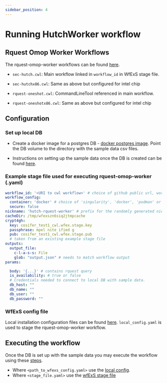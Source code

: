 ```yaml
---
sidebar_position: 4
---
```


# Running HutchWorker workflow

## Rquest Omop Worker Workflows
The rquest-omop-worker workflows can be found [here](https://github.com/HDRUK/hutch/tree/main/workflows). 
  - `sec-hutch.cwl`: Main workflow linked in `workflow_id` in WfExS stage file.
  - `sec-hutchx86.cwl`: Same as above but configured for intel chip

  - `rquest-oneshot.cwl`: CommandLineTool referenced in main workflow.
  - `rquest-oneshotx86.cwl`: Same as above but configured for intel chip

## Configuration
### Set up local DB
- Create a docker image for a postgres DB - [docker postgres image](https://hub.docker.com/_/postgres). Point the DB volume to the directory with the sample data csv files.

- Instructions on setting up the sample data once the DB is created can be found [here](../../../../docs/users/sample-data).

### Example stage file used for executing rquest-omop-worker (.yaml)

``` yaml
workflow_id: '<URI to cwl workflow>' # choice of github public url, workflow RO-Crate zip archive, github repo URL
workflow_config:
  container: 'docker' # choice of 'singularity', 'docker', 'podman' or 'none'
  secure: false
nickname: 'hutch-rquest-worker' # prefix for the randomly generated nickname
cacheDir: /tmp/wfexszn6siq2jtmpcache
crypt4gh: 
  key: cosifer_test1_cwl.wfex.stage.key
  passphrase: mpel nite ified g
  pub: cosifer_test1_cwl.wfex.stage.pub
  # taken from an existing example stage file
outputs:
  output_file:
    c-l-a-s-s: File
    glob: "output.json" # needs to match workflow output
params:

  body: '{...}' # contains rquest query
  is_availability: # true or false 
  # Credentials needed to connect to local DB with sample data.
  db_host: ""
  db_name: ""
  db_user: ""
  db_password: ""

```

### WfExS config file
Local installation configuration files can be found [here](https://github.com/inab/WfExS-backend/tree/main/workflow_examples). `local_config.yaml` is used to stage the rquest-omop-worker workflow.

## Executing the workflow
Once the DB is set up with the sample data you may execute the workflow using these [steps](running-wfexs.md#running-wfexs). 
- Where `<path_to_wfexs_config.yaml>` use the [local config](#wfexs-config-file).
- Where `<stage_file.yaml>` use the [wfExS stage file](#example-stage-file-used-for-executing-rquest-omop-worker-yaml)



